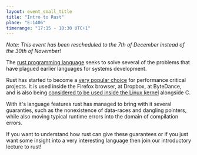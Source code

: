 ```yaml
---
layout: event_small_title
title: "Intro to Rust"
place: "E:1406"
timerange: "17:15 - 18:30 UTC+1"
---
```


*Note: This event has been rescheduled to the 7th of December instead of the 30th of November!* 

The [rust programming language](https://www.rust-lang.org/) seeks to solve several of the problems that have plagued earlier languages for systems development.

Rust has started to become a [very popular choice](https://www.rust-lang.org/production/users) for performance critical projects. It is used inside the Firefox browser, at Dropbox, at ByteDance, and is also being [considered to be used inside the Linux kernel](https://arstechnica.com/gadgets/2021/03/linus-torvalds-weighs-in-on-rust-language-in-the-linux-kernel/) alongside C.

With it's language features rust has managed to bring with it several guaranties, such as the nonexistence of data-races and dangling pointers, while also moving typical runtime errors into the domain of compilation errors. 


If you want to understand how rust can give these guarantees or if you just want some insight into a very interesting language then join our introductory lecture to rust!